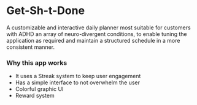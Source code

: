# Get-Sh-t-Done
A customizable and interactive daily planner most suitable for customers with ADHD an array of neuro-divergent conditions, to enable tuning the application as required and maintain a structured schedule in a more consistent manner.

### Why this app works

* It uses a Streak system to keep user engagement
* Has a simple interface to not overwhelm the user
* Colorful graphic UI
* Reward system
